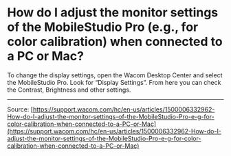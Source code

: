 # How do I adjust the monitor settings of the MobileStudio Pro (e.g., for color calibration) when connected to a PC or Mac?

To change the display settings, open the Wacom Desktop Center and select the MobileStudio Pro. Look for “Display Settings”. From here you can check the Contrast, Brightness and other settings.

---
Source: [https://support.wacom.com/hc/en-us/articles/1500006332962-How-do-I-adjust-the-monitor-settings-of-the-MobileStudio-Pro-e-g-for-color-calibration-when-connected-to-a-PC-or-Mac](https://support.wacom.com/hc/en-us/articles/1500006332962-How-do-I-adjust-the-monitor-settings-of-the-MobileStudio-Pro-e-g-for-color-calibration-when-connected-to-a-PC-or-Mac)
